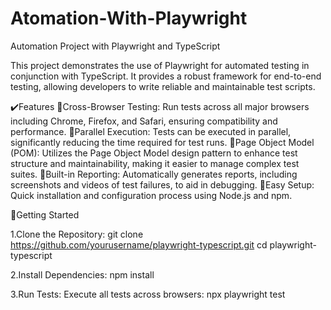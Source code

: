 # Atomation-With-Playwright 
Automation Project with Playwright and TypeScript

This project demonstrates the use of Playwright for automated testing in conjunction with TypeScript. It provides a robust framework for end-to-end testing, allowing developers to write reliable and maintainable test scripts.

✔️Features
🚀Cross-Browser Testing: Run tests across all major browsers including Chrome, Firefox, and Safari, ensuring compatibility and performance.
🚀Parallel Execution: Tests can be executed in parallel, significantly reducing the time required for test runs.
🚀Page Object Model (POM): Utilizes the Page Object Model design pattern to enhance test structure and maintainability, making it easier to manage complex test suites.
🚀Built-in Reporting: Automatically generates reports, including screenshots and videos of test failures, to aid in debugging.
🚀Easy Setup: Quick installation and configuration process using Node.js and npm.

🚀Getting Started

1.Clone the Repository:
git clone https://github.com/yourusername/playwright-typescript.git
cd playwright-typescript

2.Install Dependencies:
npm install

3.Run Tests:
Execute all tests across browsers:
npx playwright test
